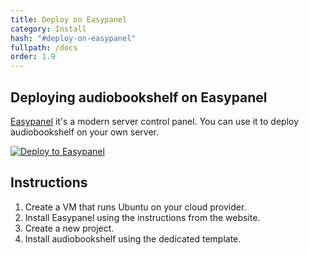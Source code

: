 ```yaml
---
title: Deploy on Easypanel
category: Install
hash: "#deploy-on-easypanel"
fullpath: /docs
order: 1.9
---
```


## Deploying audiobookshelf on Easypanel

[Easypanel](https://easypanel.io) it's a modern server control panel. You can use it to deploy audiobookshelf on your own server.

[![Deploy to Easypanel](https://easypanel.io/img/deploy-on-easypanel-40-outline.svg)](https://easypanel.io/docs/templates/audiobookshelf)

## Instructions

1. Create a VM that runs Ubuntu on your cloud provider.
2. Install Easypanel using the instructions from the website.
3. Create a new project.
4. Install audiobookshelf using the dedicated template.
